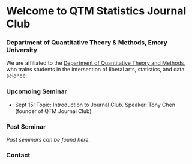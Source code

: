 # Welcome to QTM Statistics Journal Club

### Department of Quantitative Theory & Methods, Emory University

We are affiliated to the [Department of Quantitative Theory and Methods](http://quantitative.emory.edu/), who trains students in the intersection of liberal arts, statistics, and data science.

### Upcomoing Seminar

- Sept 15: Topic: Introduction to Journal Club. Speaker: Tony Chen (founder of QTM Journal Club)

### Past Seminar

_Past seminars can be found here_.

### Contact

